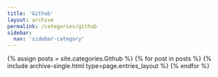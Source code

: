 ```yaml
---
title: 'Github'
layout: archive
permalink: /categories/github
sidebar:
  nav: 'sidebar-category'
---
```


{% assign posts = site.categories.Github %}
{% for post in posts %} {% include archive-single.html type=page.entries_layout %} {% endfor %}
